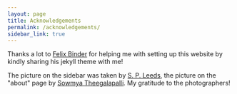 ```yaml
---
layout: page
title: Acknowledgements
permalink: /acknowledgements/
sidebar_link: true
---
```


 Thanks a lot to [Felix Binder](https://ac.felixbinder.net/) for helping me with setting up this website by kindly sharing his jekyll theme with me!

 The picture on the sidebar was taken by [S. P. Leeds](https://instagram.com/s.p.leeds), the picture on the "about" page by [Sowmya Theegalapalli](https://www.instagram.com/sowm.2.0/). My gratitude to the photographers!